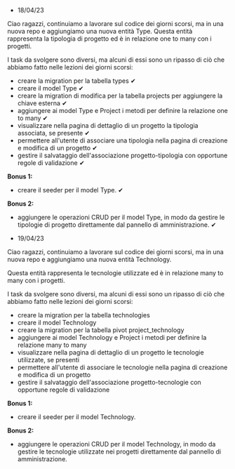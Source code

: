 -   18/04/23

Ciao ragazzi,
continuiamo a lavorare sul codice dei giorni scorsi, ma in una nuova repo e aggiungiamo una nuova entità Type. Questa entità rappresenta la tipologia di progetto ed è in relazione one to many con i progetti.

I task da svolgere sono diversi, ma alcuni di essi sono un ripasso di ciò che abbiamo fatto nelle lezioni dei giorni scorsi:

-   creare la migration per la tabella types ✔
-   creare il model Type ✔
-   creare la migration di modifica per la tabella projects per aggiungere la chiave esterna ✔
-   aggiungere ai model Type e Project i metodi per definire la relazione one to many ✔
-   visualizzare nella pagina di dettaglio di un progetto la tipologia associata, se presente ✔
-   permettere all'utente di associare una tipologia nella pagina di creazione e modifica di un progetto ✔
-   gestire il salvataggio dell'associazione progetto-tipologia con opportune regole di validazione ✔

**Bonus 1:**

-   creare il seeder per il model Type. ✔

**Bonus 2:**

-   aggiungere le operazioni CRUD per il model Type, in modo da gestire le tipologie di progetto direttamente dal pannello di amministrazione. ✔

-   19/04/23

Ciao ragazzi,
continuiamo a lavorare sul codice dei giorni scorsi, ma in una nuova repo e aggiungiamo una nuova entità Technology.

Questa entità rappresenta le tecnologie utilizzate ed è in relazione many to many con i progetti.

I task da svolgere sono diversi, ma alcuni di essi sono un ripasso di ciò che abbiamo fatto nelle lezioni dei giorni scorsi:

-   creare la migration per la tabella technologies
-   creare il model Technology
-   creare la migration per la tabella pivot project_technology
-   aggiungere ai model Technology e Project i metodi per definire la relazione many to many
-   visualizzare nella pagina di dettaglio di un progetto le tecnologie utilizzate, se presenti
-   permettere all'utente di associare le tecnologie nella pagina di creazione e modifica di un progetto
-   gestire il salvataggio dell'associazione progetto-tecnologie con opportune regole di validazione

**Bonus 1:**

-   creare il seeder per il model Technology.

**Bonus 2:**

-   aggiungere le operazioni CRUD per il model Technology, in modo da gestire le tecnologie utilizzate nei progetti direttamente dal pannello di amministrazione.
